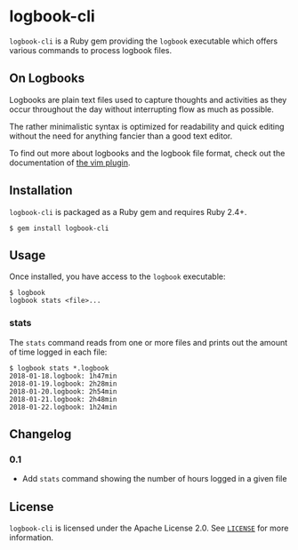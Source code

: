 # logbook-cli

`logbook-cli` is a Ruby gem providing the `logbook` executable which offers
various commands to process logbook files.

## On Logbooks

Logbooks are plain text files used to capture thoughts and activities as they
occur throughout the day without interrupting flow as much as possible.

The rather minimalistic syntax is optimized for readability and quick editing
without the need for anything fancier than a good text editor.

To find out more about logbooks and the logbook file format, check out the
documentation of [the vim plugin](https://github.com/logbooksh/vim-logbook).

## Installation

`logbook-cli` is packaged as a Ruby gem and requires Ruby 2.4+.

```console
$ gem install logbook-cli
```

## Usage

Once installed, you have access to the `logbook` executable:

```console
$ logbook
logbook stats <file>...
```

### stats

The `stats` command reads from one or more files and prints out the amount of
time logged in each file:

```console
$ logbook stats *.logbook
2018-01-18.logbook: 1h47min
2018-01-19.logbook: 2h28min
2018-01-20.logbook: 2h54min
2018-01-21.logbook: 2h48min
2018-01-22.logbook: 1h24min
```

## Changelog

### 0.1

  * Add `stats` command showing the number of hours logged in a given file

## License

`logbook-cli` is licensed under the Apache License 2.0.
See [`LICENSE`](LICENSE) for more information.

